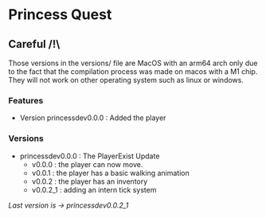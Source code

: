 # Princess Quest

## Careful /!\
Those versions in the versions/ file are MacOS with an arm64 arch only due to the fact that the compilation process was made on macos with a M1 chip. They will not work on other operating system such as linux or windows.

### Features

- Version princessdev0.0.0 : Added the player

### Versions

- princessdev0.0.0 : The PlayerExist Update
    - v0.0.0 : the player can now move.
    - v0.0.1 : the player has a basic walking animation
    - v0.0.2 : the player has an inventory
    - v0.0.2_1 : adding an intern tick system

*Last version is -> princessdev0.0.2_1*
